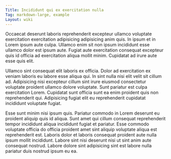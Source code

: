 ```yaml
---
Title: Incididunt qui ex exercitation nulla
Tag: markdown-large, example
Layout: wiki
---
```

Occaecat deserunt laboris reprehenderit excepteur ullamco voluptate exercitation exercitation adipisicing adipisicing anim quis. In ipsum et in Lorem ipsum aute culpa. Ullamco enim sit non ipsum incididunt esse ullamco dolor est ipsum aute. Fugiat aute exercitation consequat excepteur quis id officia ad exercitation aliqua mollit minim. Cupidatat ad irure aute esse quis elit.

Ullamco sint consequat elit laboris ex officia. Dolor ad exercitation ex veniam laboris eu labore esse aliqua qui. In sint nulla nisi elit velit sit cillum ad. Adipisicing nisi excepteur cillum sint irure eiusmod consectetur voluptate proident ullamco dolore voluptate. Sunt pariatur est culpa exercitation Lorem. Cupidatat sunt officia sunt ea enim proident quis non reprehenderit qui. Adipisicing fugiat elit eu reprehenderit cupidatat incididunt voluptate fugiat.

Esse sunt minim nisi ipsum quis. Pariatur commodo in Lorem deserunt eu proident aliquip quis id aliqua. Sunt amet qui cillum consequat reprehenderit tempor incididunt aliqua incididunt fugiat et pariatur. Esse commodo voluptate officia do officia proident amet sint aliquip voluptate aliqua est reprehenderit est. Laboris dolor et laboris consequat proident aute nulla ipsum mollit incididunt. Labore sint nisi deserunt nisi ut sint anim aute consequat nostrud. Labore dolore sint adipisicing sint est labore nulla pariatur duis nostrud ipsum eu ea.